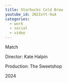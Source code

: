 ```yaml
---
title: Starbucks Cold Brew
youtube_id: 2N2IxYt-9uA
categories:
  - work
  - social
  - video
---
```


Match

Director: Kate Halpin

Production: The Sweetshop

2024
